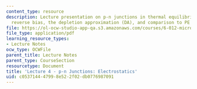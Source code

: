 ```yaml
---
content_type: resource
description: Lecture presentation on p-n junctions in thermal equilibrium and under
  reverse bias, the depletion approximation (DA), and comparison to PE solution.
file: https://ol-ocw-studio-app-qa.s3.amazonaws.com/courses/6-012-microelectronic-devices-and-circuits-fall-2009/c053714447998e522f02db0776987091_MIT6_012F09_lec04.pdf
file_type: application/pdf
learning_resource_types:
- Lecture Notes
ocw_type: OCWFile
parent_title: Lecture Notes
parent_type: CourseSection
resourcetype: Document
title: 'Lecture 4 - p-n Junctions: Electrostatics'
uid: c0537144-4799-8e52-2f02-db0776987091
---
```

